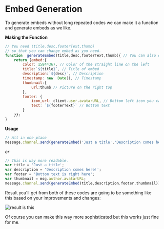 # Embed Generation

To generate embeds without long repeated codes we can make it a function and generate embeds as we like.

**Making the Function**

```javascript
// You need (title,desc,footerText,thumb) 
// so that you can change embed as you need.
function  generateEmbed(title,desc,footerText,thumb){ // You can also declare variable types to prevent some errors.
    return {embed:{
        color: 15844367, // Color of the straight line on the left
        title:`${title}`, // Title of embed
        description:`${desc}`, // Description
        timestamp: new  Date(), // Timestamp
        thumbnail:{
            url:thumb // Picture on the right top
        },
        footer: {
            icon_url: client.user.avatarURL, // Bottom left icon you can put a variable in here
            text: `${footerText}` // Bottom text
        }
    }};
}
```

**Usage**

```javascript
// All in one place
message.channel.send(generateEmbed('Just a title','Description comes here!','Bottom text is right here', msg.author.avatarURL))
```

_or_

```javascript
// This is way more readable.
var title = 'Just a title';
var description = 'Description comes here!';
var footer = 'Bottom text is right here';
var thumbnail = msg.author.avatarURL;
message.channel.send(generateEmbed(title,description,footer,thumbnail))
```

Result you'll get from both of these codes are going to be something like this based on your improvements and changes:

![result is this](https://i.hizliresim.com/81OBGo.png)

Of course you can make this way more sophisticated but this works just fine for me.

